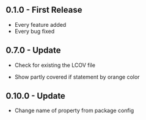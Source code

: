 0.1.0 - First Release
---------------------

-	Every feature added
-	Every bug fixed

0.7.0 - Update
--------------

-	Check for existing the LCOV file

-	Show partly covered if statement by orange color

0.10.0 - Update
---------------

-	Change name of property from package config
